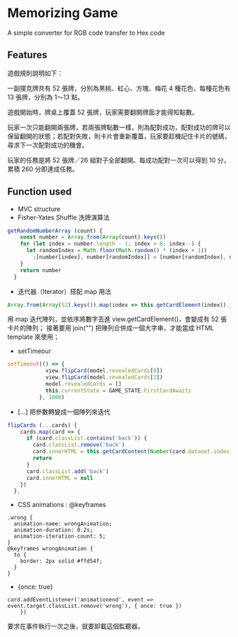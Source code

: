 # Memorizing Game

A simple converter for RGB code transfer to Hex code

## Features

遊戲規則說明如下：

一副撲克牌共有 52 張牌，分別為黑桃、紅心、方塊、梅花 4 種花色，每種花色有 13 張牌，分別為 1～13 點。

遊戲開始時，牌桌上覆蓋 52 張牌，玩家需要翻開牌面才能得知點數。

玩家一次只能翻開兩張牌，若兩張牌點數一樣，則為配對成功，配對成功的牌可以保留翻開的狀態；若配對失敗，則卡片會重新覆蓋，玩家要趁機記住卡片的號碼，尋求下一次配對成功的機會。

玩家的任務是將 52 張牌／26 組對子全部翻開。每成功配對一次可以得到 10 分，累積 260 分即達成任務。



## Function used

- MVC structure 
- Fisher-Yates Shuffle 洗牌演算法
``` js
getRandomNumberArray (count) {
    const number = Array.from(Array(count).keys())
    for (let index = number.length - 1; index > 0; index--) {
      let randomIndex = Math.floor(Math.random() * (index + 1))
        ;[number[index], number[randomIndex]] = [number[randomIndex], number[index]]
    }
    return number
  }
```
- 迭代器（Iterator）搭配 map 用法
``` js
Array.from(Array(52).keys()).map(index => this.getCardElement(index)).join("");
```
用 map 迭代陣列，並依序將數字丟進 view.getCardElement()，會變成有 52 張卡片的陣列；
接著要用 join("") 把陣列合併成一個大字串，才能當成 HTML template 來使用；

- setTimeour
``` js
setTimeout(() => {
            view.flipCard(model.revealedCards[0])
            view.flipCard(model.revealedCards[1])
            model.revealedCards = []
            this.currentState = GAME_STATE.FirstCardAwaits
          }, 1000)
```
- [...]
把參數轉變成一個陣列來迭代
``` js
flipCards (...cards) {
    cards.map(card => {
      if (card.classList.contains('back')) {
        card.classList.remove('back')
        card.innerHTML = this.getCardContent(Number(card.dataset.index))
        return
      }
      card.classList.add('back')
      card.innerHTML = null
    })
  },
```
- CSS animations : @keyframes
```
.wrong {
  animation-name: wrongAnimation;
  animation-duration: 0.2s;
  animation-iteration-count: 5;
}
@keyframes wrongAnimation {
  to {
    border: 2px solid #ffd54f;
  }
}
```

- {once: true} 
```
card.addEventListener('animationend', event =>   event.target.classList.remove('wrong'), { once: true })
    })
```
要求在事件執行一次之後，就要卸載這個監聽器。